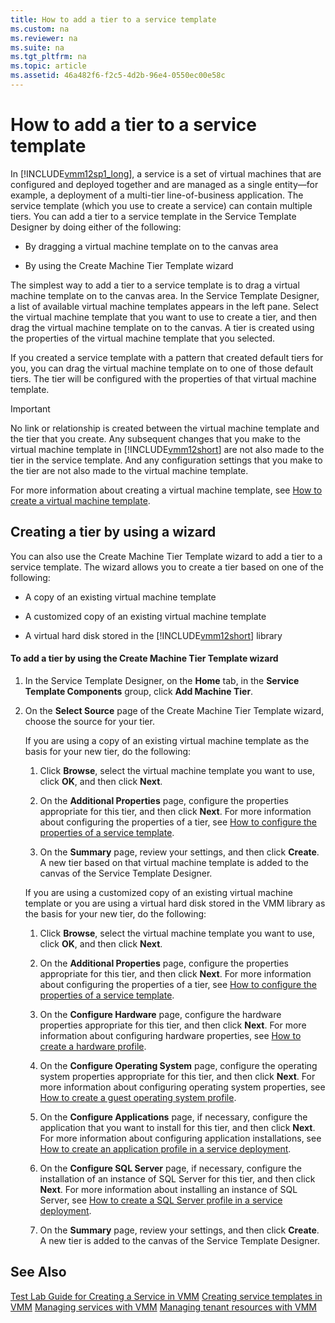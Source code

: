```yaml
---
title: How to add a tier to a service template
ms.custom: na
ms.reviewer: na
ms.suite: na
ms.tgt_pltfrm: na
ms.topic: article
ms.assetid: 46a482f6-f2c5-4d2b-96e4-0550ec00e58c
---
```

# How to add a tier to a service template
In [!INCLUDE[vmm12sp1_long](Token/vmm12sp1_long_md.md)], a service is a set of virtual machines that are configured and deployed together and are managed as a single entity—for example, a deployment of a multi\-tier line\-of\-business application. The service template \(which you use to create a service\) can contain multiple tiers. You can add a tier to a service template in the Service Template Designer by doing either of the following:

-   By dragging a virtual machine template on to the canvas area

-   By using the Create Machine Tier Template wizard

The simplest way to add a tier to a service template is to drag a virtual machine template on to the canvas area. In the Service Template Designer, a list of available virtual machine templates appears in the left pane. Select the virtual machine template that you want to use to create a tier, and then drag the virtual machine template on to the canvas. A tier is created using the properties of the virtual machine template that you selected.

If you created a service template with a pattern that created default tiers for you, you can drag the virtual machine template on to one of those default tiers. The tier will be configured with the properties of that virtual machine template.

> [!IMPORTANT]
> No link or relationship is created between the virtual machine template and the tier that you create. Any subsequent changes that you make to the virtual machine template in [!INCLUDE[vmm12short](Token/vmm12short_md.md)] are not also made to the tier in the service template. And any configuration settings that you make to the tier are not also made to the virtual machine template.

For more information about creating a virtual machine template, see [How to create a virtual machine template](How-to-create-a-virtual-machine-template.md).

## Creating a tier by using a wizard
You can also use the Create Machine Tier Template wizard to add a tier to a service template. The wizard allows you to create a tier based on one of the following:

-   A copy of an existing virtual machine template

-   A customized copy of an existing virtual machine template

-   A virtual hard disk stored in the [!INCLUDE[vmm12short](Token/vmm12short_md.md)] library

#### To add a tier by using the Create Machine Tier Template wizard

1.  In the Service Template Designer, on the **Home** tab, in the **Service Template Components** group, click **Add Machine Tier**.

2.  On the **Select Source** page of the Create Machine Tier Template wizard, choose the source for your tier.

    If you are using a copy of an existing virtual machine template as the basis for your new tier, do the following:

    1.  Click **Browse**, select the virtual machine template you want to use, click **OK**, and then click **Next**.

    2.  On the **Additional Properties** page, configure the properties appropriate for this tier, and then click **Next**. For more information about configuring the properties of a tier, see [How to configure the properties of a service template](How-to-configure-the-properties-of-a-service-template.md).

    3.  On the **Summary** page, review your settings, and then click **Create**. A new tier based on that virtual machine template is added to the canvas of the Service Template Designer.

    If you are using a customized copy of an existing virtual machine template or you are using a virtual hard disk stored in the VMM library as the basis for your new tier, do the following:

    1.  Click **Browse**, select the virtual machine template you want to use, click **OK**, and then click **Next**.

    2.  On the **Additional Properties** page, configure the properties appropriate for this tier, and then click **Next**. For more information about configuring the properties of a tier, see [How to configure the properties of a service template](How-to-configure-the-properties-of-a-service-template.md).

    3.  On the **Configure Hardware** page, configure the hardware properties appropriate for this tier, and then click **Next**. For more information about configuring hardware properties, see [How to create a hardware profile](How-to-create-a-hardware-profile.md).

    4.  On the **Configure Operating System** page, configure the operating system properties appropriate for this tier, and then click **Next**. For more information about configuring operating system properties, see [How to create a guest operating system profile](How-to-create-a-guest-operating-system-profile.md).

    5.  On the **Configure Applications** page, if necessary, configure the application that you want to install for this tier, and then click **Next**. For more information about configuring application installations, see [How to create an application profile in a service deployment](How-to-create-an-application-profile-in-a-service-deployment.md).

    6.  On the **Configure SQL Server** page, if necessary, configure the installation of an instance of SQL Server for this tier, and then click **Next**. For more information about installing an instance of SQL Server, see [How to create a SQL Server profile in a service deployment](How-to-create-a-SQL-Server-profile-in-a-service-deployment.md).

    7.  On the **Summary** page, review your settings, and then click **Create**. A new tier is added to the canvas of the Service Template Designer.

## See Also
[Test Lab Guide for Creating a Service in VMM](http://www.microsoft.com/download/details.aspx?id=38837)
[Creating service templates in VMM](Creating-service-templates-in-VMM.md)
[Managing services with VMM](Managing-services-with-VMM.md)
[Managing tenant resources with VMM](Managing-tenant-resources-with-VMM.md)


